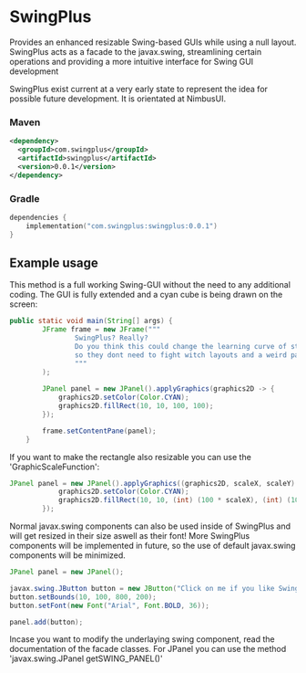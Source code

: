 # SwingPlus
Provides an enhanced resizable Swing-based GUIs while using a null layout.
SwingPlus acts as a facade to the javax.swing, streamlining
certain operations and providing a more intuitive interface for Swing GUI development

SwingPlus exist current at a very early state to represent the idea for possible future development.
It is orientated at NimbusUI.
### Maven
```xml
<dependency>
  <groupId>com.swingplus</groupId>
  <artifactId>swingplus</artifactId>
  <version>0.0.1</version>
</dependency>
```
### Gradle
```kotlin
dependencies {
    implementation("com.swingplus:swingplus:0.0.1")
}
```

## Example usage

This method is a full working Swing-GUI without the need to any additional coding.
The GUI is fully extended and a cyan cube is being drawn on the screen:
```java
public static void main(String[] args) {
        JFrame frame = new JFrame("""
                SwingPlus? Really?
                Do you think this could change the learning curve of students,
                so they dont need to fight witch layouts and a weird pack() method?
                """
        );
        
        JPanel panel = new JPanel().applyGraphics(graphics2D -> {
            graphics2D.setColor(Color.CYAN);
            graphics2D.fillRect(10, 10, 100, 100);
        });

        frame.setContentPane(panel);
    }
```

If you want to make the rectangle also resizable you can use the 'GraphicScaleFunction':
```java
JPanel panel = new JPanel().applyGraphics((graphics2D, scaleX, scaleY) -> {
            graphics2D.setColor(Color.CYAN);
            graphics2D.fillRect(10, 10, (int) (100 * scaleX), (int) (100 * scaleY));
        });
```

Normal javax.swing components can also be used inside of SwingPlus and will get resized in their size aswell as their font!
More SwingPlus components will be implemented in future, so the use of default javax.swing components will be minimized.
```java
JPanel panel = new JPanel();

javax.swing.JButton button = new JButton("Click on me if you like SwingPlus :P");
button.setBounds(10, 100, 800, 200);
button.setFont(new Font("Arial", Font.BOLD, 36));

panel.add(button);
```

Incase you want to modify the underlaying swing component, read the documentation of the facade classes.
For JPanel you can use the method 'javax.swing.JPanel getSWING_PANEL()'
